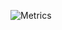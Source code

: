 ![Metrics](https://metrics.lecoq.io/EtienneFR?template=classic&base.community=0&languages=1&pagespeed=1&pagespeed.detailed=false&pagespeed.screenshot=false&config.timezone=Europe%2FParis&config.animated=true)
